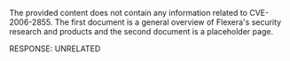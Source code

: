 The provided content does not contain any information related to CVE-2006-2855. The first document is a general overview of Flexera's security research and products and the second document is a placeholder page.

RESPONSE: UNRELATED
